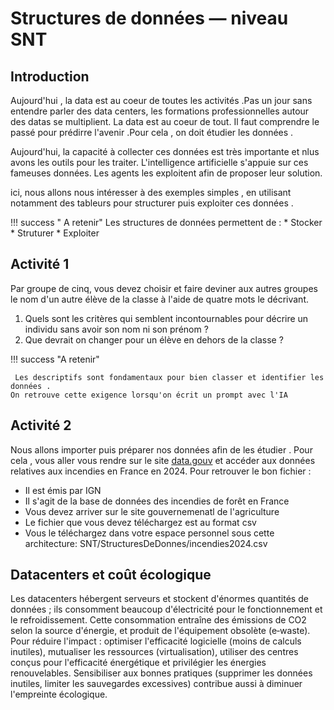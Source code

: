 # Structures de données — niveau SNT

## Introduction

Aujourd'hui , la data est au coeur de toutes les activités .Pas un jour sans entendre parler des data centers, les formations professionnelles autour des datas se multiplient. La data est au coeur de tout.
Il faut comprendre le passé pour prédirre l'avenir .Pour cela , on doit étudier les données .

Aujourd'hui, la capacité à collecter ces données est très importante et nlus avons les outils pour les traiter. 
L'intelligence artificielle s'appuie sur ces fameuses données. Les agents les exploitent afin de proposer leur solution. 

ici, nous allons nous intéresser à des exemples simples , en utilisant notamment des tableurs pour structurer puis exploiter ces données .

!!! success  " A retenir"
    Les structures de données permettent de :
    * Stocker
    * Struturer
    * Exploiter 

## Activité 1

Par groupe de cinq, vous devez choisir et faire deviner aux autres groupes le nom d'un autre élève de la classe à l'aide de quatre mots le décrivant. 

 1. Quels sont les critères qui semblent incontournables pour décrire un individu  sans avoir son nom ni son prénom ?
 2. Que devrait on changer pour un élève en dehors de la classe ?

 !!! success "A retenir"

     Les descriptifs sont fondamentaux pour bien classer et identifier les données .
    On retrouve cette exigence lorsqu'on écrit un prompt avec l'IA 


## Activité 2

Nous allons importer puis préparer nos données afin de les étudier .
Pour cela , vous aller vous rendre sur le site [data.gouv](<https://www.data.gouv.fr/>) et accéder aux données relatives aux incendies en France en 2024.
Pour retrouver le bon fichier :
 * Il est émis par IGN
 * Il s'agit de la base de données des incendies de forêt en France 
 * Vous devez arriver sur le site gouvernemenatl de l'agriculture
 * Le fichier que vous devez téléchargez est au format csv
 * Vous le téléchargez dans votre espace personnel  sous cette architecture:
 SNT/StructuresDeDonnes/incendies2024.csv






## Datacenters et coût écologique
Les datacenters hébergent serveurs et stockent d'énormes quantités de données ; ils consomment beaucoup d'électricité pour le fonctionnement et le refroidissement. Cette consommation entraîne des émissions de CO2 selon la source d'énergie, et produit de l'équipement obsolète (e‑waste). Pour réduire l'impact : optimiser l'efficacité logicielle (moins de calculs inutiles), mutualiser les ressources (virtualisation), utiliser des centres conçus pour l'efficacité énergétique et privilégier les énergies renouvelables. Sensibiliser aux bonnes pratiques (supprimer les données inutiles, limiter les sauvegardes excessives) contribue aussi à diminuer l'empreinte écologique.
